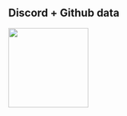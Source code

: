 ## Discord + Github data 
<div style="display: flex; flex-direction: column">
  <div style="display: flex; flex-direction: row;">
     <img
	style="min-width: 160px;"
	height="160"
        src="https://streak-stats.demolab.com/?user=kuntycat&theme=midnight_purple&hide_border=true&date_format=M%20j%5B%2C%20Y%5D"
      />
   </div>
</div>
